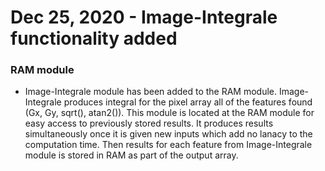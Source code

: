 # Dec 25, 2020 - Image-Integrale functionality added


### RAM module ###
- Image-Integrale module has been added to the RAM module. Image-Integrale produces integral for the pixel array all of the features found (Gx, Gy, sqrt(), atan2()). This module is located at the RAM module for easy access to previously stored results. It produces results simultaneously once it is given new inputs which add no lanacy to the computation time. Then results for each feature from Image-Integrale module is stored in RAM as part of the output array.